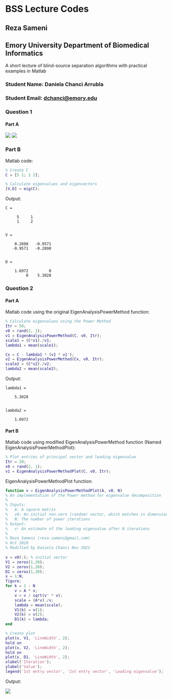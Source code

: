 # BSS Lecture Codes
## Reza Sameni
## Emory University Department of Biomedical Informatics

A short lecture of blind-source separation algorithms with practical examples in Matlab

### Student Name: Daniela Chanci Arrubla
### Student Email: dchanci@emory.edu

### Question 1
#### Part A
![](/Figures/Q1_partA_1.jpg)
![](/Figures/Q1_partA_2.jpg)

### Part B
Matlab code:
```matlab
% Create C
C = [5 1; 1 2];

% Calculate eigenvalues and eigenvectors
[V,D] = eig(C);
```

Output:
```
C =

     5     1
     1     2


V =

    0.2898   -0.9571
   -0.9571   -0.2898


D =

    1.6972         0
         0    5.3028
```

### Question 2
#### Part A
Matlab code using the original EigenAnalysisPowerMethod function:
```matlab
% Calculate eigenvalues using the Power Method
Itr = 50;
v0 = rand(2, 1);
v1 = EigenAnalysisPowerMethod(C, v0, Itr);
scale1 = (C*v1)./v1;
lambda1 = mean(scale1);

Cx = C - lambda1 * (v1 * v1');
v2 = EigenAnalysisPowerMethod(Cx, v0, Itr);
scale2 = (C*v2)./v2;
lambda2 = mean(scale2);
```

Output:
```
lambda1 =

    5.3028


lambda2 =

    1.6972
```

#### Part B
Matlab code using modified EigenAnalysisPowerMethod function (Named EigenAnalysisPowerMethodPlot):
```matlab
% Plot entries of principal vector and leading eigenvalue
Itr = 20;
v0 = rand(2, 1);
v1 = EigenAnalysisPowerMethodPlot(C, v0, Itr);
```

EigenAnalysisPowerMethodPlot function:
```matlab
function v = EigenAnalysisPowerMethodPlot(A, v0, N)
% An implementation of the Power method for eigenvalue decomposition
%
% Inputs:
%   A: A square matrix
%   v0: An initial non-zero (random) vector, which matches in dimension with A
%   N: The number of power iterations
% Output:
%   v: An estimate of the leading eigenvalue after N iterations
%
% Reza Sameni (reza.sameni@gmail.com)
% Oct 2020
% Modified by Daniela Chanci Nov 2021
 
v = v0(:); % initial vector
V1 = zeros(1,20);
V2 = zeros(1,20);
D1 = zeros(1,20);
x = 1:N;
figure;
for k = 1 : N
    v = A * v;
    v = v / sqrt(v' * v);
    scale = (A*v)./v;
    lambda = mean(scale);
    V1(k) = v(1);
    V2(k) = v(2);
    D1(k) = lambda;
end

% Create plot 
plot(x, V1, 'LineWidth', 2);
hold on
plot(x, V2, 'LineWidth', 2);
hold on
plot(x, D1, 'LineWidth', 2);
xlabel('Iteration');
ylabel('Value');
legend('1st entry vector', '2st entry vector', 'Leading eigenvalue');
```

Output:

![](/Figures/Q2_partB.jpg)